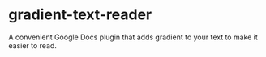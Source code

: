 # gradient-text-reader
A convenient Google Docs plugin that adds gradient to your text to make it easier to read.
